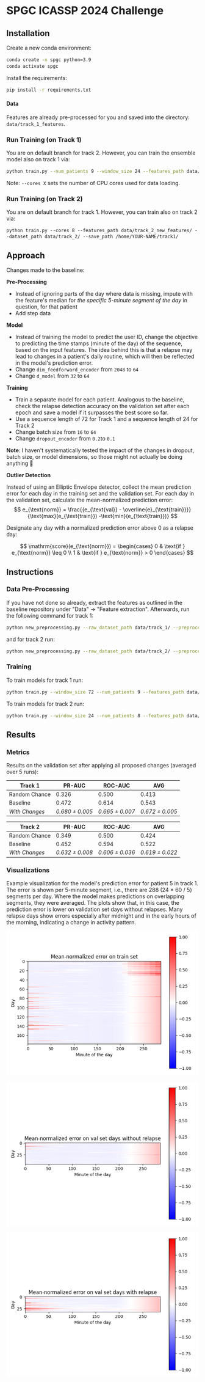 
# SPGC ICASSP 2024 Challenge

## Installation
Create a new conda environment:

```bash
conda create -n spgc python=3.9
conda activate spgc
```

Install the requirements:

```bash
pip install -r requirements.txt
```

#### Data
Features are already pre-processed for you and saved into the directory: `data/track_1_features`. 



### Run Training (on Track 1)

You are on default branch for track 2. However, you can train the ensemble model also on track 1 via:
```bash
python train.py --num_patients 9 --window_size 24 --features_path data/track_1_new_features/ --dataset_path data/track_1/ --cores 8 --save_path /home/YOUR-NAME/track2/
```
Note: `--cores X` sets the number of CPU cores used for data loading. 

### Run Training (on Track 2)
You are on default branch for track 1. However, you can train also on track 2 via:

```
python train.py --cores 8 --features_path data/track_2_new_features/ --dataset_path data/track_2/ --save_path /home/YOUR-NAME/track1/
```

## Approach
Changes made to the baseline:

**Pre-Processing**

 - Instead of ignoring parts of the day where data is missing, impute with the feature's median for *the specific 5-minute segment of the day* in question, for that patient
 - Add step data

**Model**

 - Instead of training the model to predict the user ID, change the objective to predicting the time stamps (minute of the day) of the sequence, based on  the input features. The idea behind this is that a relapse may lead to changes in a patient's daily routine, which will then be reflected in the model's prediction error.
 - Change `dim_feedforward_encoder` from `2048` to `64`
 - Change `d_model` from `32` to `64`

**Training**

 - Train a separate model for each patient. Analogous to the baseline, check the relapse detection accuracy on the validation set after each epoch and save a model if it surpasses the best score so far. 
 - Use a sequence length of 72 for Track 1 and a sequence length of 24 for Track 2
 - Change batch size from `16` to `64`
 - Change `dropout_encoder` from `0.2`to `0.1`

**Note**: I haven't systematically tested the impact of the changes in dropout, batch size, or model dimensions, so those might not actually be doing anything 😬

**Outlier Detection**

Instead of using an Elliptic Envelope detector, collect the mean prediction error for each day in the training set and the validation set. For each day in the validation set, calculate the mean-normalized prediction error:
$$ 
e_{\text{norm}} = \frac{{e_{\text{val}} - \overline{e}_{\text{train}}}}{\text{max}(e_{\text{train}}) -\text{min}(e_{\text{train}})} 
$$

Designate any day with a normalized prediction error above 0 as a relapse day:

$$
\mathrm{score}(e_{\text{norm}}) = \begin{cases}
    0 & \text{if } e_{\text{norm}} \leq 0 \\
    1 & \text{if } e_{\text{norm}} > 0 
\end{cases}
$$


## Instructions
### Data Pre-Processing
If you have not done so already, extract the features as outlined in the baseline repository under "Data" -> "Feature extraction". Afterwards, run the following command for track 1:  
```bash  
python new_preprocessing.py --raw_dataset_path data/track_1/ --preprocessed_data_path data/track_1_features/  
```  
  
and for track 2 run:  
  
```bash  
python new_preprocessing.py --raw_dataset_path data/track_2/ --preprocessed_data_path data/track_2_features/  
```

### Training
To train models for track 1 run:
```bash  
python train.py --window_size 72 --num_patients 9 --features_path data/track_1_features --dataset_path data/track_1 --save_path checkpoints_track_1
```

To train models for track 2 run:
```bash  
python train.py --window_size 24 --num_patients 8 --features_path data/track_2_features --dataset_path data/track_2 --save_path checkpoints_track_2
```

## Results
### Metrics
Results on the validation set after applying all proposed changes (averaged over 5 runs):


| Track 1 | PR-AUC | ROC-AUC | AVG |  
|---------|--------|---------|-----|  
| Random Chance | 0.326 | 0.500 | 0.413 |  
| Baseline | 0.472 | 0.614 | 0.543 |
| *With Changes* | *0.680 ± 0.005* | *0.665 ± 0.007* | *0.672 ± 0.005* |

| Track 2 | PR-AUC | ROC-AUC | AVG |  
|---------|--------|---------|-----|  
| Random Chance | 0.349 | 0.500 | 0.424 |  
| Baseline | 0.452 | 0.594 | 0.522 |
| *With Changes* | *0.632 ± 0.008* | *0.606 ± 0.036* | *0.619 ± 0.022* |

### Visualizations

Example visualization for the model's prediction error for patient 5 in track 1. The error is shown per 5-minute segment, i.e., there are 288 (24 * 60 / 5) segments per day. Where the model makes predictions on overlapping segments, they were averaged. The plots show that, in this case, the prediction error is lower on validation set days without relapses. Many relapse days show errors especially after midnight and in the early hours of the morning, indicating a change in activity pattern. 

![Train set](img/train_5.png)

![No relapse](img/val_5_no_rel.png)

![Relapse](img/val_5_rel.png)


